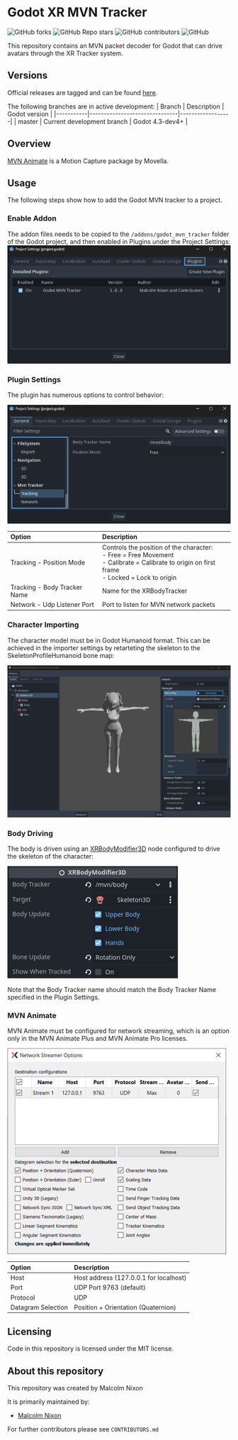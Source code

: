 # Godot XR MVN Tracker

![GitHub forks](https://img.shields.io/github/forks/Malcolmnixon/GodotXRMvnTracker?style=plastic)
![GitHub Repo stars](https://img.shields.io/github/stars/Malcolmnixon/GodotXRMvnTracker?style=plastic)
![GitHub contributors](https://img.shields.io/github/contributors/Malcolmnixon/GodotXRMvnTracker?style=plastic)
![GitHub](https://img.shields.io/github/license/Malcolmnixon/GodotXRMvnTracker?style=plastic)

This repository contains an MVN packet decoder for Godot that can drive avatars through the XR Tracker system.

## Versions

Official releases are tagged and can be found [here](https://github.com/Malcolmnixon/GodotXRMvnTracker/releases).

The following branches are in active development:
|  Branch   |  Description                  |  Godot version   |
|-----------|-------------------------------|------------------|
|  master   | Current development branch    |  Godot 4.3-dev4+ |

## Overview

[MVN Animate](https://www.movella.com/products/motion-capture/xsens-mvn-animate) is a Motion Capture package by Movella.

## Usage

The following steps show how to add the Godot MVN tracker to a project.

### Enable Addon

The addon files needs to be copied to the `/addons/godot_mvn_tracker` folder of the Godot project, and then enabled in Plugins under the Project Settings:
![Enable Plugin](/docs/enable_plugin.png)

### Plugin Settings

The plugin has numerous options to control behavior:

![Plugin Options](/docs/plugin_settings.png)

| Option | Description |
| :----- | :---------- |
| Tracking - Position Mode | Controls the position of the character:<br>- Free = Free Movement<br>- Calibrate = Calibrate to origin on first frame<br>- Locked = Lock to origin |
| Tracking - Body Tracker Name | Name for the XRBodyTracker |
| Network - Udp Listener Port | Port to listen for MVN network packets |

### Character Importing

The character model must be in Godot Humanoid format. This can be achieved in the importer settings by retarteting the skeleton to the SkeletonProfileHumanoid bone map:

![Character Import](/docs/character_import.png)

### Body Driving

The body is driven using an [XRBodyModifier3D](https://docs.godotengine.org/en/latest/classes/class_xrbodymodifier3d.html) node configured to drive the skeleton of the character:

![XRBodyModifier3D](/docs/xrbodymodifier3d.png)

Note that the Body Tracker name should match the Body Tracker Name specified in the Plugin Settings.

### MVN Animate

MVN Animate must be configured for network streaming, which is an option only in the MVN Animate Plus and MVN Animate Pro licenses.

![MVN Animate](/docs/mvn_animate_streamer.png)

| Option | Description |
| :----- | :---------- |
| Host | Host address (127.0.0.1 for localhost) | 
| Port | UDP Port 9763 (default) |
| Protocol | UDP |
| Datagram Selection | Position + Orientation (Quaternion) |


## Licensing

Code in this repository is licensed under the MIT license.

## About this repository

This repository was created by Malcolm Nixon

It is primarily maintained by:
- [Malcolm Nixon](https://github.com/Malcolmnixon/)

For further contributors please see `CONTRIBUTORS.md`
